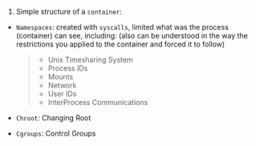 1. Simple structure of a `container`:

- `Namespaces`: created with `syscalls`, limited what was the process (container) can see,
  including: (also can be understood in the way the restrictions you applied to the container
  and forced it to follow)

  > - Unix Timesharing System
  > - Process IDs
  > - Mounts
  > - Network
  > - User IDs
  > - InterProcess Communications

- `Chroot`: Changing Root
- `Cgroups`: Control Groups
